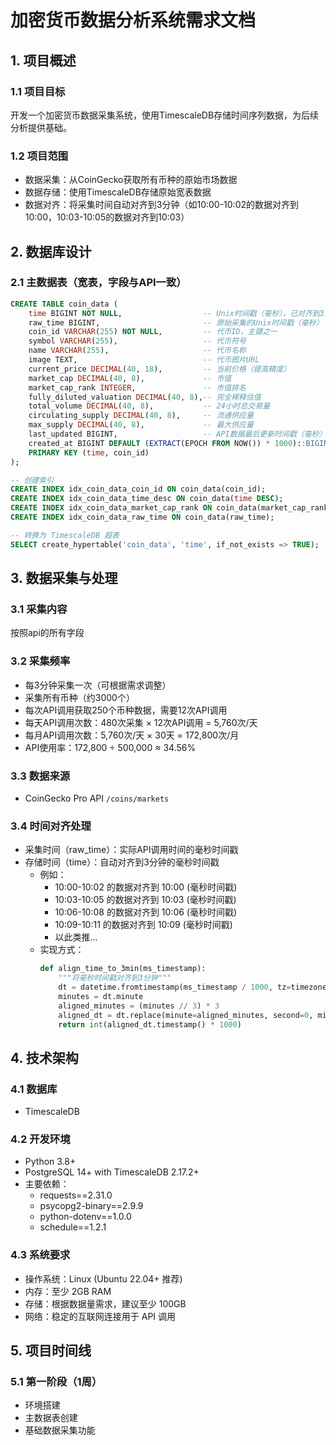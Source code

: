 # 加密货币数据分析系统需求文档

## 1. 项目概述

### 1.1 项目目标
开发一个加密货币数据采集系统，使用TimescaleDB存储时间序列数据，为后续分析提供基础。

### 1.2 项目范围
- 数据采集：从CoinGecko获取所有币种的原始市场数据
- 数据存储：使用TimescaleDB存储原始宽表数据
- 数据对齐：将采集时间自动对齐到3分钟（如10:00-10:02的数据对齐到10:00，10:03-10:05的数据对齐到10:03）

## 2. 数据库设计

### 2.1 主数据表（宽表，字段与API一致）
```sql
CREATE TABLE coin_data (
    time BIGINT NOT NULL,                  -- Unix时间戳（毫秒），已对齐到3分钟，主键之一
    raw_time BIGINT,                       -- 原始采集的Unix时间戳（毫秒）
    coin_id VARCHAR(255) NOT NULL,         -- 代币ID，主键之一
    symbol VARCHAR(255),                   -- 代币符号
    name VARCHAR(255),                     -- 代币名称
    image TEXT,                            -- 代币图片URL
    current_price DECIMAL(40, 18),         -- 当前价格（提高精度）
    market_cap DECIMAL(40, 8),             -- 市值
    market_cap_rank INTEGER,               -- 市值排名
    fully_diluted_valuation DECIMAL(40, 8),-- 完全稀释估值
    total_volume DECIMAL(40, 8),           -- 24小时总交易量
    circulating_supply DECIMAL(40, 8),     -- 流通供应量
    max_supply DECIMAL(40, 8),             -- 最大供应量
    last_updated BIGINT,                   -- API数据最后更新时间戳（毫秒）
    created_at BIGINT DEFAULT (EXTRACT(EPOCH FROM NOW()) * 1000)::BIGINT, -- 数据行创建时间戳（毫秒）
    PRIMARY KEY (time, coin_id)
);

-- 创建索引
CREATE INDEX idx_coin_data_coin_id ON coin_data(coin_id);
CREATE INDEX idx_coin_data_time_desc ON coin_data(time DESC);
CREATE INDEX idx_coin_data_market_cap_rank ON coin_data(market_cap_rank);
CREATE INDEX idx_coin_data_raw_time ON coin_data(raw_time);

-- 转换为 TimescaleDB 超表
SELECT create_hypertable('coin_data', 'time', if_not_exists => TRUE);
```

## 3. 数据采集与处理

### 3.1 采集内容
按照api的所有字段

### 3.2 采集频率
- 每3分钟采集一次（可根据需求调整）
- 采集所有币种（约3000个）
- 每次API调用获取250个币种数据，需要12次API调用
- 每天API调用次数：480次采集 × 12次API调用 = 5,760次/天
- 每月API调用次数：5,760次/天 × 30天 = 172,800次/月
- API使用率：172,800 ÷ 500,000 ≈ 34.56%

### 3.3 数据来源
- CoinGecko Pro API `/coins/markets`

### 3.4 时间对齐处理
- 采集时间（raw_time）：实际API调用时间的毫秒时间戳
- 存储时间（time）：自动对齐到3分钟的毫秒时间戳
  - 例如：
    - 10:00-10:02 的数据对齐到 10:00 (毫秒时间戳)
    - 10:03-10:05 的数据对齐到 10:03 (毫秒时间戳)
    - 10:06-10:08 的数据对齐到 10:06 (毫秒时间戳)
    - 10:09-10:11 的数据对齐到 10:09 (毫秒时间戳)
    - 以此类推...
  - 实现方式：
    ```python
    def align_time_to_3min(ms_timestamp):
        """将毫秒时间戳对齐到3分钟"""
        dt = datetime.fromtimestamp(ms_timestamp / 1000, tz=timezone.utc)
        minutes = dt.minute
        aligned_minutes = (minutes // 3) * 3
        aligned_dt = dt.replace(minute=aligned_minutes, second=0, microsecond=0)
        return int(aligned_dt.timestamp() * 1000)
    ```

## 4. 技术架构

### 4.1 数据库
- TimescaleDB

### 4.2 开发环境
- Python 3.8+
- PostgreSQL 14+ with TimescaleDB 2.17.2+
- 主要依赖：
  - requests==2.31.0
  - psycopg2-binary==2.9.9
  - python-dotenv==1.0.0
  - schedule==1.2.1

### 4.3 系统要求
- 操作系统：Linux (Ubuntu 22.04+ 推荐)
- 内存：至少 2GB RAM
- 存储：根据数据量需求，建议至少 100GB
- 网络：稳定的互联网连接用于 API 调用

## 5. 项目时间线

### 5.1 第一阶段（1周）
- 环境搭建
- 主数据表创建
- 基础数据采集功能 